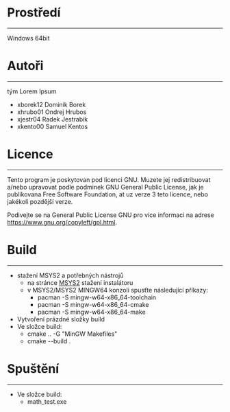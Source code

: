 # Prostředí
-----------
Windows 64bit

# Autoři
--------
tým Lorem Ipsum
- xborek12 Dominik Borek
- xhrubo01 Ondrej Hrubos
- xjestr04 Radek Jestrabik
- xkento00 Samuel Kentos 

# Licence
---------
Tento program je poskytovan pod licenci GNU. Muzete jej redistribuovat a/nebo upravovat
podle podminek GNU General Public License, jak je publikovana Free Software Foundation,
at uz verze 3 teto licence, nebo jakékoli pozdější verze.

Podivejte se na General Public License GNU pro vice informaci na adrese https://www.gnu.org/copyleft/gpl.html.

# Build
-------

- stažení MSYS2 a potřebných nástrojů
    - na stránce [MSYS2](https://www.msys2.org/) stažení instalátoru
    - v MSYS2/MSYS2 MINGW64 konzoli spusťte následující příkazy:
        - pacman -S mingw-w64-x86_64-toolchain
        - pacman -S mingw-w64-x86_64-cmake
        - pacman -S mingw-w64-x86_64-make
- Vytvoření prázdné složky build
- Ve složce build:
    - cmake .. -G "MinGW Makefiles"
    - cmake --build .

# Spuštění
----------
- Ve složce build:
    - math_test.exe
